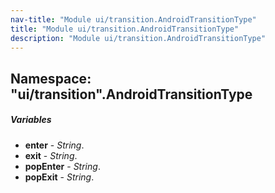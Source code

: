 ```yaml
---
nav-title: "Module ui/transition.AndroidTransitionType"
title: "Module ui/transition.AndroidTransitionType"
description: "Module ui/transition.AndroidTransitionType"
---
```

## Namespace: "ui/transition".AndroidTransitionType

##### Variables
 - **enter** - _String_.
 - **exit** - _String_.
 - **popEnter** - _String_.
 - **popExit** - _String_.
